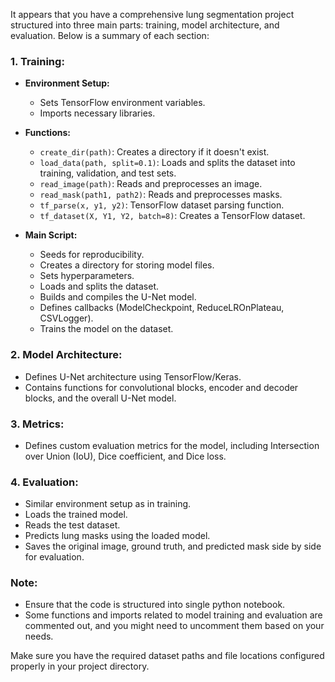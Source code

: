 It appears that you have a comprehensive lung segmentation project structured into three main parts: training, model architecture, and evaluation. Below is a summary of each section:

### 1. **Training:**
- **Environment Setup:**
  - Sets TensorFlow environment variables.
  - Imports necessary libraries.

- **Functions:**
  - `create_dir(path)`: Creates a directory if it doesn't exist.
  - `load_data(path, split=0.1)`: Loads and splits the dataset into training, validation, and test sets.
  - `read_image(path)`: Reads and preprocesses an image.
  - `read_mask(path1, path2)`: Reads and preprocesses masks.
  - `tf_parse(x, y1, y2)`: TensorFlow dataset parsing function.
  - `tf_dataset(X, Y1, Y2, batch=8)`: Creates a TensorFlow dataset.

- **Main Script:**
  - Seeds for reproducibility.
  - Creates a directory for storing model files.
  - Sets hyperparameters.
  - Loads and splits the dataset.
  - Builds and compiles the U-Net model.
  - Defines callbacks (ModelCheckpoint, ReduceLROnPlateau, CSVLogger).
  - Trains the model on the dataset.

### 2. **Model Architecture:**
- Defines U-Net architecture using TensorFlow/Keras.
- Contains functions for convolutional blocks, encoder and decoder blocks, and the overall U-Net model.

### 3. **Metrics:**
- Defines custom evaluation metrics for the model, including Intersection over Union (IoU), Dice coefficient, and Dice loss.

### 4. **Evaluation:**
- Similar environment setup as in training.
- Loads the trained model.
- Reads the test dataset.
- Predicts lung masks using the loaded model.
- Saves the original image, ground truth, and predicted mask side by side for evaluation.

### Note:
- Ensure that the code is structured into single python notebook.
- Some functions and imports related to model training and evaluation are commented out, and you might need to uncomment them based on your needs.

Make sure you have the required dataset paths and file locations configured properly in your project directory.
